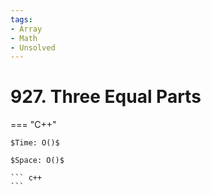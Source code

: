 ```yaml
---
tags:
- Array
- Math
- Unsolved
---
```



# 927. Three Equal Parts

=== "C++"

    $Time: O()$

    $Space: O()$

    ``` c++
    ```